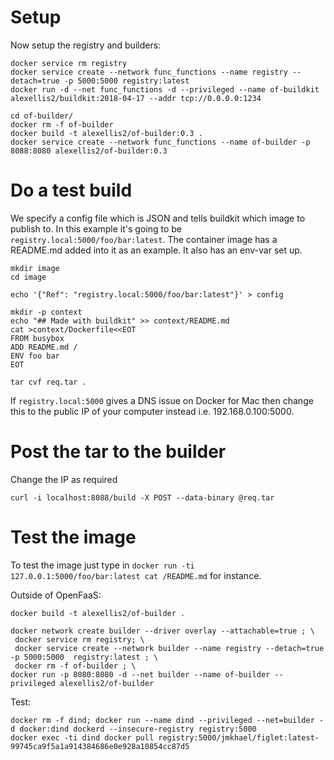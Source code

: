 # Setup

Now setup the registry and builders:

```
docker service rm registry
docker service create --network func_functions --name registry --detach=true -p 5000:5000 registry:latest
docker run -d --net func_functions -d --privileged --name of-buildkit alexellis2/buildkit:2018-04-17 --addr tcp://0.0.0.0:1234

cd of-builder/
docker rm -f of-builder
docker build -t alexellis2/of-builder:0.3 .
docker service create --network func_functions --name of-builder -p 8088:8080 alexellis2/of-builder:0.3
```

# Do a test build

We specify a config file which is JSON and tells buildkit which image to publish to. In this example it's going to be `registry.local:5000/foo/bar:latest`. The container image has a README.md added into it as an example. It also has an env-var set up.

```
mkdir image
cd image

echo '{"Ref": "registry.local:5000/foo/bar:latest"}' > config

mkdir -p context
echo "## Made with buildkit" >> context/README.md
cat >context/Dockerfile<<EOT
FROM busybox
ADD README.md /
ENV foo bar
EOT

tar cvf req.tar .
```

If `registry.local:5000` gives a DNS issue on Docker for Mac then change this to the public IP of your computer instead i.e. 192.168.0.100:5000.

# Post the tar to the builder

Change the IP as required

```
curl -i localhost:8088/build -X POST --data-binary @req.tar
```

# Test the image

To test the image just type in `docker run -ti 127.0.0.1:5000/foo/bar:latest cat /README.md` for instance.

Outside of OpenFaaS:

```
docker build -t alexellis2/of-builder .

docker network create builder --driver overlay --attachable=true ; \
 docker service rm registry; \
 docker service create --network builder --name registry --detach=true -p 5000:5000  registry:latest ; \
 docker rm -f of-builder ; \
docker run -p 8080:8080 -d --net builder --name of-builder --privileged alexellis2/of-builder
```

Test:

```
docker rm -f dind; docker run --name dind --privileged --net=builder -d docker:dind dockerd --insecure-registry registry:5000
docker exec -ti dind docker pull registry:5000/jmkhael/figlet:latest-99745ca9f5a1a914384686e0e928a10854cc87d5
```

